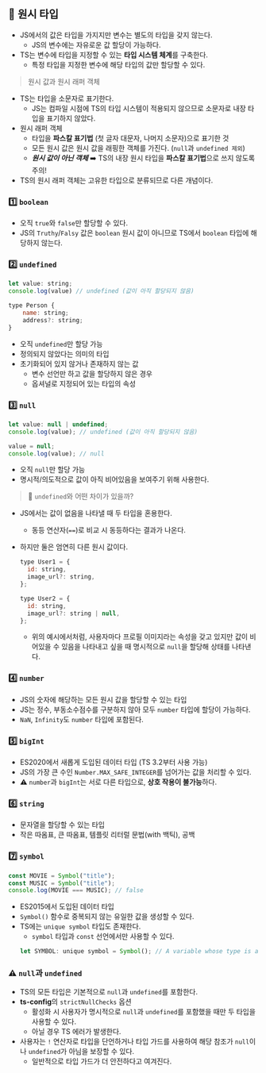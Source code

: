 ## 🐒 원시 타입

- JS에서의 값은 타입을 가지지만 변수는 별도의 타입을 갖지 않는다.
  - JS의 변수에는 자유로운 값 할당이 가능하다.
- TS는 변수에 타입을 지정할 수 있는 **타입 시스템 체계**를 구축한다.
  - 특정 타입을 지정한 변수에 해당 타입의 값만 할당할 수 있다.

> 원시 값과 원시 래퍼 객체

- TS는 타입을 소문자로 표기한다.
  - JS는 컴파일 시점에 TS의 타입 시스템이 적용되지 않으므로 소문자로 내장 타입을 표기하지 않았다.
- 원시 래퍼 객체
  - 타입을 **파스칼 표기법** (첫 글자 대문자, 나머지 소문자)으로 표기한 것
  - 모든 원시 값은 원시 값을 래핑한 객체를 가진다. (`null`과 `undefined 제외`)
  - **_원시 값이 아닌 객체_** ➡️ TS의 내장 원시 타입을 **파스칼 표기법**으로 쓰지 않도록 주의!
- TS의 원시 래퍼 객체는 고유한 타입으로 분류되므로 다른 개념이다.

### 1️⃣ `boolean`

- 오직 `true`와 `false`만 할당할 수 있다.
- JS의 `Truthy`/`Falsy` 값은 `boolean` 원시 값이 아니므로 TS에서 `boolean` 타입에 해당하지 않는다.

### 2️⃣ `undefined`

```js
let value: string;
console.log(value) // undefined (값이 아직 할당되지 않음)

type Person {
    name: string;
    address?: string;
}
```

- 오직 `undefined`만 할당 가능
- 정의되지 않았다는 의미의 타입
- 초기화되어 있지 않거나 존재하지 않는 값
  - 변수 선언만 하고 값을 할당하지 않은 경우
  - 옵셔널로 지정되어 있는 타입의 속성

### 3️⃣ `null`

```js
let value: null | undefined;
console.log(value); // undefined (값이 아직 할당되지 않음)

value = null;
console.log(value); // null
```

- 오직 `null`만 할당 가능
- 명시적/의도적으로 값이 아직 비어있음을 보여주기 위해 사용한다.

> 🤔 `undefined`와 어떤 차이가 있을까?

- JS에서는 값이 없음을 나타낼 때 두 타입을 혼용한다.
  - 동등 연산자(`==`)로 비교 시 동등하다는 결과가 나온다.
- 하지만 둘은 엄연히 다른 원시 값이다.

  ```js
  type User1 = {
    id: string,
    image_url?: string,
  };

  type User2 = {
    id: string,
    image_url?: string | null,
  };
  ```

  - 위의 예시에서처럼, 사용자마다 프로필 이미지라는 속성을 갖고 있지만 값이 비어있을 수 있음을 나타내고 싶을 때 명시적으로 `null`을 할당해 상태를 나타낸다.

### 4️⃣ `number`

- JS의 숫자에 해당하는 모든 원시 값을 할당할 수 있는 타입
- JS는 정수, 부동소수점수를 구분하지 않아 모두 `number` 타입에 할당이 가능하다.
- `NaN`, `Infinity`도 `number` 타입에 포함된다.

### 5️⃣ `bigInt`

- ES2020에서 새롭게 도입된 데이터 타입 (TS 3.2부터 사용 가능)
- JS의 가장 큰 수인 `Number.MAX_SAFE_INTEGER`를 넘어가는 값을 처리할 수 있다.
- ⚠️ `number`과 `bigInt`는 서로 다른 타입으로, **상호 작용이 불가능**하다.

### 6️⃣ `string`

- 문자열을 할당할 수 있는 타입
- 작은 따옴표, 큰 따옴표, 템플릿 리터럴 문법(with 백틱), 공백

### 7️⃣ `symbol`

```js
const MOVIE = Symbol("title");
const MUSIC = Symbol("title");
console.log(MOVIE === MUSIC); // false
```

- ES2015에서 도입된 데이터 타입
- `Symbol()` 함수로 중복되지 않는 유일한 값을 생성할 수 있다.
- TS에는 `unique symbol` 타입도 존재한다.
  - `symbol` 타입과 `const` 선언에서만 사용할 수 있다.
  ```js
  let SYMBOL: unique symbol = Symbol(); // A variable whose type is a 'unique symbol' type must be 'const'
  ```

### ⚠️ `null`과 `undefined`

- TS의 모든 타입은 기본적으로 `null`과 `undefined`를 포함한다.
- **ts-config**의 `strictNullChecks` 옵션
  - 활성화 시 사용자가 명시적으로 `null`과 `undefined`를 포함했을 때만 두 타입을 사용할 수 있다.
  - 아닐 경우 TS 에러가 발생한다.
- 사용자는 `!` 연산자로 타입을 단언하거나 타입 가드를 사용하여 해당 참조가 `null`이나 `undefined`가 아님을 보장할 수 있다.
  - 일반적으로 타입 가드가 더 안전하다고 여겨진다.
